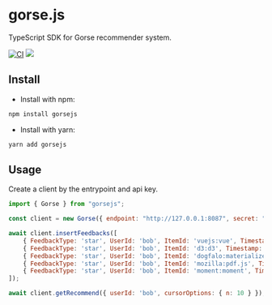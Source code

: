 # gorse.js

TypeScript SDK for Gorse recommender system.

[![CI](https://github.com/gorse-io/gorse-js/actions/workflows/ci.yml/badge.svg)](https://github.com/gorse-io/gorse-js/actions/workflows/ci.yml)
[![](https://img.shields.io/npm/v/gorsejs)](https://www.npmjs.com/package/gorsejs)

## Install

- Install with npm:

```bash
npm install gorsejs
```
- Install with yarn:

```bash
yarn add gorsejs
```

## Usage

Create a client by the entrypoint and api key.

```js
import { Gorse } from "gorsejs";

const client = new Gorse({ endpoint: "http://127.0.0.1:8087", secret: "api_key" });

await client.insertFeedbacks([
    { FeedbackType: 'star', UserId: 'bob', ItemId: 'vuejs:vue', Timestamp: '2022-02-24' },
    { FeedbackType: 'star', UserId: 'bob', ItemId: 'd3:d3', Timestamp: '2022-02-25' },
    { FeedbackType: 'star', UserId: 'bob', ItemId: 'dogfalo:materialize', Timestamp: '2022-02-26' },
    { FeedbackType: 'star', UserId: 'bob', ItemId: 'mozilla:pdf.js', Timestamp: '2022-02-27' },
    { FeedbackType: 'star', UserId: 'bob', ItemId: 'moment:moment', Timestamp: '2022-02-28' }
]);

await client.getRecommend({ userId: 'bob', cursorOptions: { n: 10 } });
```
